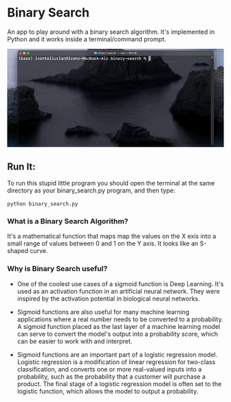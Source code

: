 # Binary Search

An app to play around with a binary search algorithm. It's implemented in Python and it works inside a terminal/command prompt.

![alt text](img/giph_binary_search.gif)

## Run It:

To run this stupid little program you should open the terminal at the same directory as your binary_search.py program, and then type:

```
python binary_search.py
```

### What is a Binary Search Algorithm?
It's a mathematical function that maps map the values on the X exis into a small range of values between 0 and 1 on the Y axis. It looks like an S-shaped curve.

### Why is Binary Search useful?
- One of the coolest use cases of a sigmoid function is Deep Learning. It's used as an activation function in an artificial neural network. They were inspired by the activation potential in biological neural networks.

- Sigmoid functions are also useful for many machine learning applications where a real number needs to be converted to a probability. A sigmoid function placed as the last layer of a machine learning model can serve to convert the model's output into a probability score, which can be easier to work with and interpret.

- Sigmoid functions are an important part of a logistic regression model. Logistic regression is a modification of linear regression for two-class classification, and converts one or more real-valued inputs into a probability, such as the probability that a customer will purchase a product. The final stage of a logistic regression model is often set to the logistic function, which allows the model to output a probability.


